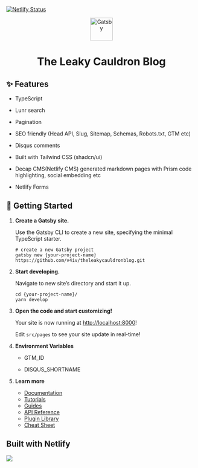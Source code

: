 [![Netlify Status](https://api.netlify.com/api/v1/badges/a3b02aa4-93ac-47d9-b914-7eb42de75a83/deploy-status)](https://app.netlify.com/sites/theleakycauldronblog/deploys)

<p align="center">
  <a href="https://theleakycauldronblog">
    <img alt="Gatsby" src="https://theleakycauldronblog.com/icons/icon-512.png" width="60" />
  </a>
</p>
<h1 align="center">
  The Leaky Cauldron Blog
</h1>

## ✨ Features

- TypeScript

- Lunr search

- Pagination

- SEO friendly (Head API, Slug, Sitemap, Schemas, Robots.txt, GTM etc)

- Disqus comments

- Built with Tailwind CSS (shadcn/ui)

- Decap CMS(Netlify CMS) generated markdown pages with Prism code highlighting, social embedding etc

- Netlify Forms

## 🚀 Getting Started

1. **Create a Gatsby site.**

    Use the Gatsby CLI to create a new site, specifying the minimal TypeScript starter.

    ```shell
    # create a new Gatsby project
    gatsby new {your-project-name} https://github.com/v4iv/theleakycauldronblog.git 
    ```

2. **Start developing.**

    Navigate to new site’s directory and start it up.

    ```shell
    cd {your-project-name}/
    yarn develop
    ```

3. **Open the code and start customizing!**

    Your site is now running at <http://localhost:8000>!

    Edit `src/pages` to see your site update in real-time!

4. **Environment Variables**

    - GTM_ID

    - DISQUS_SHORTNAME

5. **Learn more**

    - [Documentation](https://www.gatsbyjs.com/docs/?utm_source=starter&utm_medium=readme&utm_campaign=minimal-starter-ts)
    - [Tutorials](https://www.gatsbyjs.com/docs/tutorial/?utm_source=starter&utm_medium=readme&utm_campaign=minimal-starter-ts)
    - [Guides](https://www.gatsbyjs.com/docs/how-to/?utm_source=starter&utm_medium=readme&utm_campaign=minimal-starter-ts)
    - [API Reference](https://www.gatsbyjs.com/docs/api-reference/?utm_source=starter&utm_medium=readme&utm_campaign=minimal-starter-ts)
    - [Plugin Library](https://www.gatsbyjs.com/plugins?utm_source=starter&utm_medium=readme&utm_campaign=minimal-starter-ts)
    - [Cheat Sheet](https://www.gatsbyjs.com/docs/cheat-sheet/?utm_source=starter&utm_medium=readme&utm_campaign=minimal-starter-ts)

## Built with Netlify

<a href="https://www.netlify.com">
  <img src="https://www.netlify.com/img/global/badges/netlify-dark.svg"/>
</a>
